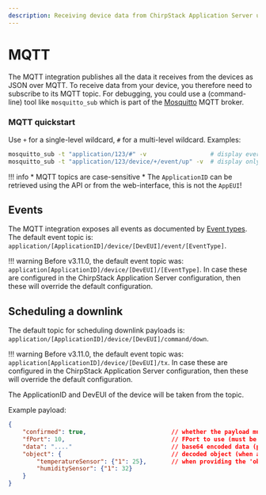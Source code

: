 ```yaml
---
description: Receiving device data from ChirpStack Application Server using MQTT.
---
```


# MQTT

The MQTT integration publishes all the data it receives from the devices
as JSON over MQTT. To receive data from your device, you therefore 
need to subscribe to its MQTT topic. For debugging, you could use a 
(command-line) tool like `mosquitto_sub` which is part of the 
[Mosquitto](http://mosquitto.org/) MQTT broker.

### MQTT quickstart

Use `+` for a single-level wildcard, `#` for a multi-level wildcard.
Examples:

```bash
mosquitto_sub -t "application/123/#" -v                  # display everything for the given application ID
mosquitto_sub -t "application/123/device/+/event/up" -v  # display only the uplink payloads for the given application ID
```

!!! info
	* MQTT topics are case-sensitive
	* The `ApplicationID` can be retrieved using the API or from the web-interface,
	  this is not the `AppEUI`!

## Events

The MQTT integration exposes all events as documented by [Event types](events.md).
The default event topic is: `application/[ApplicationID]/device/[DevEUI]/event/[EventType]`.

!!! warning
	Before v3.11.0, the default event topic was: `application[ApplicationID]/device/[DevEUI]/[EventType]`.
	In case these are configured in the ChirpStack Application Server configuration,
	then these will override the default configuration.

## Scheduling a downlink

The default topic for scheduling downlink payloads is: `application/[ApplicationID]/device/[DevEUI]/command/down`.

!!! warning
	Before v3.11.0, the default event topic was: `application[ApplicationID]/device/[DevEUI]/tx`.
	In case these are configured in the ChirpStack Application Server configuration,
	then these will override the default configuration.

The ApplicationID and DevEUI of the device will be taken from the topic.

Example payload:

```json
{
    "confirmed": true,                        // whether the payload must be sent as confirmed data down or not
    "fPort": 10,                              // FPort to use (must be > 0)
    "data": "...."                            // base64 encoded data (plaintext, will be encrypted by ChirpStack Network Server)
    "object": {                               // decoded object (when application coded has been configured)
        "temperatureSensor": {"1": 25},       // when providing the 'object', you can omit 'data'
        "humiditySensor": {"1": 32}
    }
}
```
